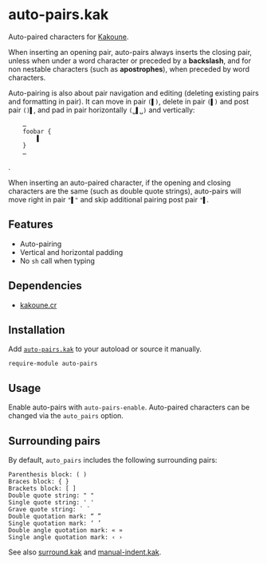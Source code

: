 # auto-pairs.kak

Auto-paired characters for [Kakoune].

When inserting an opening pair, auto-pairs always inserts the closing pair,
unless when under a word character or preceded by a **backslash**, and for non
nestable characters (such as **apostrophes**), when preceded by word characters.

Auto-pairing is also about pair navigation and editing (deleting existing pairs
and formatting in pair).  It can move in pair `(▌)`, delete in pair `(▌)` and
post pair `()▌`, and pad in pair horizontally `(␣▌␣)` and vertically:
```
    …
    foobar {
        ▌
    }
    …
```
.

When inserting an auto-paired character, if the opening and closing characters
are the same (such as double quote strings), auto-pairs will move right in pair
`"▌"` and skip additional pairing post pair `"▌`.

## Features

- Auto-pairing
- Vertical and horizontal padding
- No `sh` call when typing

## Dependencies

- [kakoune.cr]

[kakoune.cr]: https://github.com/alexherbo2/kakoune.cr

## Installation

Add [`auto-pairs.kak`](rc/auto-pairs.kak) to your autoload or source it manually.

``` kak
require-module auto-pairs
```

## Usage

Enable auto-pairs with `auto-pairs-enable`.
Auto-paired characters can be changed via the `auto_pairs` option.

## Surrounding pairs

By default, `auto_pairs` includes the following surrounding pairs:

```
Parenthesis block: ( )
Braces block: { }
Brackets block: [ ]
Double quote string: " "
Single quote string: ' '
Grave quote string: ` `
Double quotation mark: “ ”
Single quotation mark: ‘ ’
Double angle quotation mark: « »
Single angle quotation mark: ‹ ›
```

See also [surround.kak] and [manual-indent.kak].

[Kakoune]: https://kakoune.org
[surround.kak]: https://github.com/alexherbo2/surround.kak
[manual-indent.kak]: https://github.com/alexherbo2/manual-indent.kak
